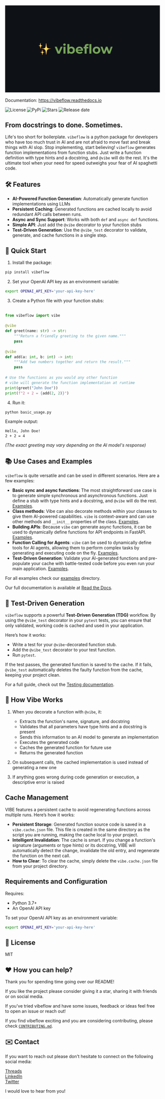 <p align="center">
  <img src="https://github.com/stoyan-stoyanov/vibeflow/blob/main/docs/vibeflow.png"/>
</p>

Documentation: <a href="https://vibeflow.readthedocs.io/" target="_blank">https://vibeflow.readthedocs.io</a></br>

![License](https://img.shields.io/github/license/stoyan-stoyanov/vibeflow)
![PyPi](https://img.shields.io/pypi/v/vibeflow)
![Stars](https://img.shields.io/github/stars/stoyan-stoyanov/vibeflow?style=social)
![Release date](https://img.shields.io/github/release-date/stoyan-stoyanov/vibeflow?style=social)

## From docstrings to done. Sometimes.
Life's too short for boilerplate. `vibeflow` is a python package for developers who have too much trust in AI and are not afraid to move fast and break things with AI slop. Stop implementing, start believing! `vibeflow` generates function implementations from function stubs. Just write a function definition with type hints and a docstring, and `@vibe` will do the rest. It's the ultimate tool when your need for speed outweighs your fear of AI spaghetti code.

## 🛠️ Features
- **AI-Powered Function Generation**: Automatically generate function implementations using LLMs
- **Persistent Caching**: Generated functions are cached locally to avoid redundant API calls between runs.
- **Async and Sync Support**: Works with both `def` and `async def` functions.
- **Simple API**: Just add the `@vibe` decorator to your function stubs
- **Test-Driven Generation**: Use the `@vibe_test` decorator to validate, generate, and cache functions in a single step.

## 🚀 Quick Start

1. Install the package:
```bash
pip install vibeflow
```

2. Set your OpenAI API key as an environment variable:
```bash
export OPENAI_API_KEY='your-api-key-here'
```

3. Create a Python file with your function stubs:
```python

from vibeflow import vibe

@vibe
def greet(name: str) -> str:
    """Return a friendly greeting to the given name."""
    pass

@vibe
def add(a: int, b: int) -> int:
    """Add two numbers together and return the result."""
    pass

# Use the functions as you would any other function
# vibe will generate the function implementation at runtime
print(greet("John Doe"))
print(f"2 + 2 = {add(2, 2)}")
```

4. Run it:
```bash
python basic_usage.py
```

Example output:
```
Hello, John Doe!
2 + 2 = 4
```
*(The exact greeting may vary depending on the AI model's response)*

## 📚 Use Cases and Examples
`vibeflow` is quite versatile and can be used in different scenarios. Here are a few examples:
*   **Basic sync and async functions**: The most straightforward use case is to generate simple synchronous and asynchronous functions. Just define a stub with type hints and a docstring, and `@vibe` will do the rest. [Examples](https://vibeflow.readthedocs.io/en/latest/Getting%20Started/).
*   **Class methods**: Vibe can also decorate methods within your classes to give them AI-powered capabilities. `vibe` is context-aware and can use other methods and `__init__` properties of the class. [Examples](https://vibeflow.readthedocs.io/en/latest/Classes/).
*   **Building APIs**: Because `vibe` can generate async functions, it can be used to dynamically define functions for API endpoints in FastAPI. [Examples](https://vibeflow.readthedocs.io/en/latest/FastAPI/).
*   **Function Calling for Agents**: `vibe` can be used to dynamically define tools for AI agents, allowing them to perform complex tasks by generating and executing code on the fly. [Examples](https://vibeflow.readthedocs.io/en/latest/Agents/).
*   **Test-Driven Generation**: Validate your AI-generated functions and pre-populate your cache with battle-tested code before you even run your main application. [Examples](https://vibeflow.readthedocs.io/en/latest/Testing%20Functions/).

For all examples check our [examples](examples) directory. 

Our full documentation is available at [Read the Docs](https://vibeflow.readthedocs.io/en/latest/).

## 🧪 Test-Driven Generation
`vibeflow` supports a powerful **Test-Driven Generation (TDG)** workflow. By using the `@vibe_test` decorator in your `pytest` tests, you can ensure that only validated, working code is cached and used in your application.

Here’s how it works:
- Write a test for your `@vibe`-decorated function stub.
- Add the `@vibe_test` decorator to your test function.
- Run `pytest`.

If the test passes, the generated function is saved to the cache. If it fails, `@vibe_test` automatically deletes the faulty function from the cache, keeping your project clean.

For a full guide, check out the [Testing documentation](docs/Testing.md).

## 🤖 How Vibe Works

1. When you decorate a function with `@vibe`, it:
   - Extracts the function's name, signature, and docstring
   - Validates that all parameters have type hints and a docstring is present
   - Sends this information to an AI model to generate an implementation
   - Executes the generated code
   - Caches the generated function for future use
   - Returns the generated function

2. On subsequent calls, the cached implementation is used instead of generating a new one

3. If anything goes wrong during code generation or execution, a descriptive error is raised

## Cache Management
VIBE features a persistent cache to avoid regenerating functions across multiple runs. Here’s how it works:
- **Persistent Storage**: Generated function source code is saved in a `vibe.cache.json` file. This file is created in the same directory as the script you are running, making the cache local to your project.
- **Intelligent Invalidation**: The cache is smart. If you change a function's signature (arguments or type hints) or its docstring, VIBE will automatically detect the change, invalidate the old entry, and regenerate the function on the next call.
- **How to Clear**: To clear the cache, simply delete the `vibe.cache.json` file from your project directory.

## Requirements and Configuration

Requires:
- Python 3.7+
- An OpenAI API key

To set your OpenAI API key as an environment variable:

```bash
export OPENAI_API_KEY='your-api-key-here'
```


## 📃 License

MIT

## ❤️ How you can help?
Thank you for spending time going over our README! 

If you like the project please consider giving it a star, sharing it with friends or on social media.

If you've tried vibeflow and have some issues, feedback or ideas feel free to open an issue or reach out!

If you find vibeflow exciting and you are considering contributing, please check [`CONTRIBUTING.md`](https://github.com/stoyan-stoyanov/vibeflow/blob/main/CONTRIBUTING.md).

## ✉️ Contact
If you want to reach out please don't hesitate to connect on the following social media:

[Threads](https://www.threads.net/@sptstoyanov)<br/>
[LinkedIn](https://www.linkedin.com/in/spstoyanov/)<br/>
[Twitter](https://twitter.com/stoyanpstoyanov)<br/>

I would love to hear from you!